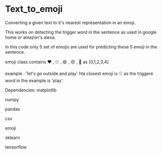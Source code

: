 # Text_to_emoji
Converting  a given text to it's nearest representation in an emoji.

This works on detecting the trigger word in the sentence as used in google home or amazon's alexa.

In this code only 5 set of emojis are used for predicting these 5 emoji in the sentence.

emoji class contains ❤️ ,  ⚾ , 😄 , 😞 , 🍴 as [0,1,2,3,4]

example : 'let's go outside and play' hte closest emoji is ⚾ as the triggere word in the example is 'play'.


Dependencies:
matplotlib

numpy

pandas

csv 

emoji

sklearn

tensorflow
